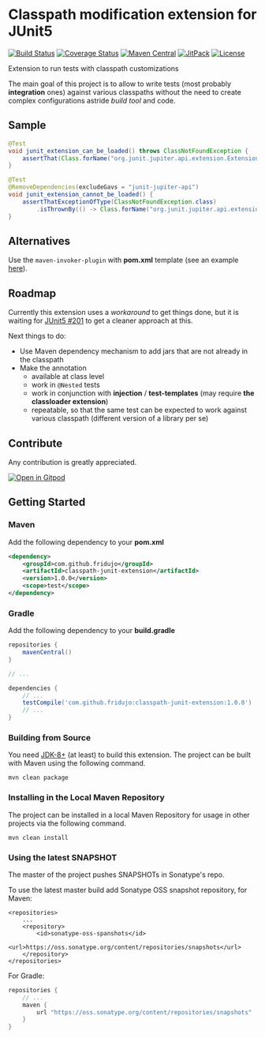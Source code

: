 # Classpath modification extension for JUnit5
[![Build Status](https://travis-ci.com/fridujo/classpath-junit-extension.svg?branch=master)](https://travis-ci.com/fridujo/classpath-junit-extension)
[![Coverage Status](https://codecov.io/gh/fridujo/classpath-junit-extension/branch/master/graph/badge.svg)](https://codecov.io/gh/fridujo/classpath-junit-extension/)
[![Maven Central](https://img.shields.io/maven-central/v/com.github.fridujo/classpath-junit-extension.svg)](https://search.maven.org/#search|ga|1|a:"classpath-junit-extension")
[![JitPack](https://jitpack.io/v/fridujo/classpath-junit-extension.svg)](https://jitpack.io/#fridujo/classpath-junit-extension)
[![License](https://img.shields.io/github/license/fridujo/classpath-junit-extension.svg)](https://opensource.org/licenses/Apache-2.0)

Extension to run tests with classpath customizations

The main goal of this project is to allow to write tests (most probably **integration** ones) against various classpaths
without the need to create complex configurations astride _build tool_ and code.

## Sample

```java
@Test
void junit_extension_can_be_loaded() throws ClassNotFoundException {
    assertThat(Class.forName("org.junit.jupiter.api.extension.Extension")).isExactlyInstanceOf(Class.class);
}

@Test
@RemoveDependencies(excludeGavs = "junit-jupiter-api")
void junit_extension_cannot_be_loaded() {
    assertThatExceptionOfType(ClassNotFoundException.class)
        .isThrownBy(() -> Class.forName("org.junit.jupiter.api.extension.Extension"));
}
```

## Alternatives
Use the `maven-invoker-plugin` with **pom.xml** template (see an example [here](https://github.com/fridujo/rabbitmq-mock/blob/78cd20380ea46089193dfbf5e29efd55798343ee/pom.xml#L163)).

## Roadmap
Currently this extension uses a _workaround_ to get things done, but it is waiting for [JUnit5 #201](https://github.com/junit-team/junit5/issues/201) to get a cleaner approach at this.

Next things to do:
* Use Maven dependency mechanism to add jars that are not already in the classpath
* Make the annotation
  * available at class level
  * work in `@Nested` tests
  * work in conjunction with **injection** / **test-templates** (may require **the classloader extension**)
  * repeatable, so that the same test can be expected to work against various classpath (different version of a library per se)

## Contribute
Any contribution is greatly appreciated.

[![Open in Gitpod](https://gitpod.io/button/open-in-gitpod.svg)](https://gitpod.io/#github.com/fridujo/classpath-junit-extension.git)

## Getting Started

### Maven
Add the following dependency to your **pom.xml**
```xml
<dependency>
    <groupId>com.github.fridujo</groupId>
    <artifactId>classpath-junit-extension</artifactId>
    <version>1.0.0</version>
    <scope>test</scope>
</dependency>
```

### Gradle
Add the following dependency to your **build.gradle**
```groovy
repositories {
	mavenCentral()
}

// ...

dependencies {
	// ...
	testCompile('com.github.fridujo:classpath-junit-extension:1.0.0')
	// ...
}
```

### Building from Source

You need [JDK-8+](http://jdk.java.net/8/) (at least) to build this extension. The project can be built with Maven using the following command.
```
mvn clean package
```

### Installing in the Local Maven Repository

The project can be installed in a local Maven Repository for usage in other projects via the following command.
```
mvn clean install
```

### Using the latest SNAPSHOT

The master of the project pushes SNAPSHOTs in Sonatype's repo.

To use the latest master build add Sonatype OSS snapshot repository, for Maven:
```
<repositories>
    ...
    <repository>
        <id>sonatype-oss-spanshots</id>
        <url>https://oss.sonatype.org/content/repositories/snapshots</url>
    </repository>
</repositories>
```

For Gradle:
```groovy
repositories {
    // ...
    maven {
        url "https://oss.sonatype.org/content/repositories/snapshots"
    }
}
